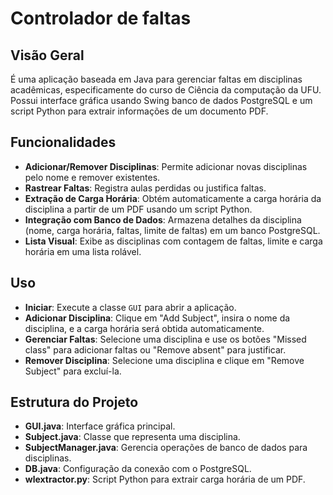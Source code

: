 # Controlador de faltas

## Visão Geral
É uma aplicação baseada em Java para gerenciar faltas em disciplinas acadêmicas, especificamente do curso de Ciência da computação da UFU. Possui interface gráfica usando Swing banco de dados PostgreSQL e um script Python para extrair informações de um documento PDF.

## Funcionalidades
- **Adicionar/Remover Disciplinas**: Permite adicionar novas disciplinas pelo nome e remover existentes.
- **Rastrear Faltas**: Registra aulas perdidas ou justifica faltas.
- **Extração de Carga Horária**: Obtém automaticamente a carga horária da disciplina a partir de um PDF usando um script Python.
- **Integração com Banco de Dados**: Armazena detalhes da disciplina (nome, carga horária, faltas, limite de faltas) em um banco PostgreSQL.
- **Lista Visual**: Exibe as disciplinas com contagem de faltas, limite e carga horária em uma lista rolável.


## Uso
- **Iniciar**: Execute a classe `GUI` para abrir a aplicação.
- **Adicionar Disciplina**: Clique em "Add Subject", insira o nome da disciplina, e a carga horária será obtida automaticamente.
- **Gerenciar Faltas**: Selecione uma disciplina e use os botões "Missed class" para adicionar faltas ou "Remove absent" para justificar.
- **Remover Disciplina**: Selecione uma disciplina e clique em "Remove Subject" para excluí-la.

## Estrutura do Projeto
- **GUI.java**: Interface gráfica principal.
- **Subject.java**: Classe que representa uma disciplina.
- **SubjectManager.java**: Gerencia operações de banco de dados para disciplinas.
- **DB.java**: Configuração da conexão com o PostgreSQL.
- **wlextractor.py**: Script Python para extrair carga horária de um PDF.
